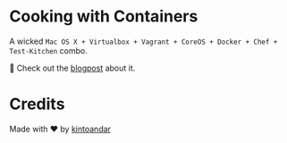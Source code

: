 Cooking with Containers
=================
A wicked `Mac OS X + Virtualbox + Vagrant + CoreOS + Docker + Chef + Test-Kitchen` combo.

📝 Check out the [blogpost](http://blog.kintoandar.com/2014/11/cooking-with-containers.html) about it.

# Credits
Made with ♥️ by [kintoandar](https://blog.kintoandar.com/)
